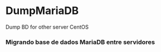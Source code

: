 # DumpMariaDB
Dump BD for other server CentOS

<h3>Migrando base de dados MariaDB entre servidores<h3>
